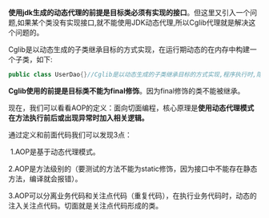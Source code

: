 **使用jdk生成的动态代理的前提是目标类必须有实现的接口**。但这里又引入一个问题,如果某个类没有实现接口,就不能使用JDK动态代理,所以Cglib代理就是解决这个问题的。

Cglib是以动态生成的子类继承目标的方式实现，在运行期动态的在内存中构建一个子类，如下:

```java
public class UserDao{}//Cglib是以动态生成的子类继承目标的方式实现,程序执行时,隐藏了下面的过程public class $Cglib_Proxy_class  extends UserDao{}
```

**Cglib使用的前提是目标类不能为final修饰**。因为final修饰的类不能被继承。

现在，我们可以看看AOP的定义：面向切面编程，核心原理是**使用动态代理模式在方法执行前后或出现异常时加入相关逻辑。**

通过定义和前面代码我们可以发现3点：

​    1.AOP是基于动态代理模式。

​    2.AOP是方法级别的（要测试的方法不能为static修饰，因为接口中不能存在静态方法，编译就会报错）。

​    3.AOP可以分离业务代码和关注点代码（重复代码），在执行业务代码时，动态的注入关注点代码。切面就是关注点代码形成的类。